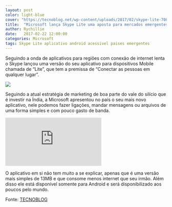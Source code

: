 ```yaml
---
layout: post
color: light-blue
cover: "https://tecnoblog.net/wp-content/uploads/2017/02/skype-lite-700x394.jpg"
title:  "Microsoft lança Skype Lite uma aposta para mercados emergentes"
author: Rychillie
date:   2017-02-22 12:00:00
categories: Microsoft
tags: Skype Lite aplicativo android acessivel paises emergentes
---
```

Seguindo a onda de aplicativos para regiões com conexão de internet lenta o Skype lançou uma versão do seu aplicativo para dispositivos Mobile chamada de “Lite”, que tem a premissa de “Conectar as pessoas em qualquer lugar”.

<img src="https://tecnoblog.net/wp-content/uploads/2017/02/skype-lite-700x394.jpg" class="">

Seguindo a atual estratégia de marketing de boa parte do vale do silício que é investir na Índia, a Microsoft apresentou no país o seu mais novo aplicativo, nele podemos fazer ligações, mandar mensagens ou arquivos de uma forma simples e com pouco gasto de banda.

<iframe src="https://www.youtube.com/embed/TVEG0YfceV4" frameborder="0" allowfullscreen></iframe>

O aplicativo em si não tem muito a se explicar, apenas que é uma versão mais simples de 13MB e que consome menos internet que seu irmão. Além disso ele está disponível somente para Android e será disponibilizado aos poucos pelo mundo.

Fonte: <a href="https://tecnoblog.net/209347/microsoft-skype-lite-2g/">TECNOBLOG</a>

<script async src="//pagead2.googlesyndication.com/pagead/js/adsbygoogle.js"></script>
<!-- Final_texto_okgnow -->
<ins class="adsbygoogle"
     style="display:block"
     data-ad-client="ca-pub-7837358846130941"
     data-ad-slot="9265933715"
     data-ad-format="auto"></ins>
<script>
(adsbygoogle = window.adsbygoogle || []).push({});
</script>

